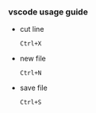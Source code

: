 ### vscode usage guide

- cut line

    `Ctrl+X`

- new file

    `Ctrl+N`

- save file

    `Ctrl+S`